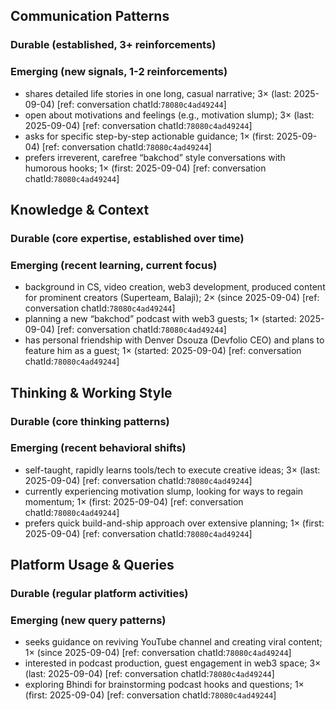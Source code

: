 ## Communication Patterns
### Durable (established, 3+ reinforcements)

### Emerging (new signals, 1-2 reinforcements)
- shares detailed life stories in one long, casual narrative; 3× (last: 2025-09-04) [ref: conversation chatId:`78080c4ad49244`]
- open about motivations and feelings (e.g., motivation slump); 3× (last: 2025-09-04) [ref: conversation chatId:`78080c4ad49244`]
- asks for specific step-by-step actionable guidance; 1× (first: 2025-09-04) [ref: conversation chatId:`78080c4ad49244`]
- prefers irreverent, carefree “bakchod” style conversations with humorous hooks; 1× (first: 2025-09-04) [ref: conversation chatId:`78080c4ad49244`]

## Knowledge & Context
### Durable (core expertise, established over time)

### Emerging (recent learning, current focus)
- background in CS, video creation, web3 development, produced content for prominent creators (Superteam, Balaji); 2× (since 2025-09-04) [ref: conversation chatId:`78080c4ad49244`]
- planning a new “bakchod” podcast with web3 guests; 1× (started: 2025-09-04) [ref: conversation chatId:`78080c4ad49244`]
- has personal friendship with Denver Dsouza (Devfolio CEO) and plans to feature him as a guest; 1× (started: 2025-09-04) [ref: conversation chatId:`78080c4ad49244`]

## Thinking & Working Style
### Durable (core thinking patterns)

### Emerging (recent behavioral shifts)
- self-taught, rapidly learns tools/tech to execute creative ideas; 3× (last: 2025-09-04) [ref: conversation chatId:`78080c4ad49244`]
- currently experiencing motivation slump, looking for ways to regain momentum; 1× (first: 2025-09-04) [ref: conversation chatId:`78080c4ad49244`]
- prefers quick build-and-ship approach over extensive planning; 1× (first: 2025-09-04) [ref: conversation chatId:`78080c4ad49244`]

## Platform Usage & Queries
### Durable (regular platform activities)

### Emerging (new query patterns)
- seeks guidance on reviving YouTube channel and creating viral content; 1× (since 2025-09-04) [ref: conversation chatId:`78080c4ad49244`]
- interested in podcast production, guest engagement in web3 space; 3× (last: 2025-09-04) [ref: conversation chatId:`78080c4ad49244`]
- exploring Bhindi for brainstorming podcast hooks and questions; 1× (first: 2025-09-04) [ref: conversation chatId:`78080c4ad49244`]